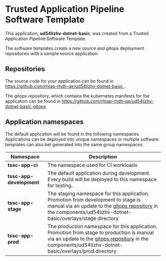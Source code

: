 # Trusted Application Pipeline Software Template

This application, **ud54lizhv-dotnet-basic**, was created from a Trusted Application Pipeline Software Template.

The software templates create a new source and gitops deployment repositories with a sample source application. 

## Repositories

The source code for your application can be found in [https://github.com/rhtap-rhdh-qe/ud54lizhv-dotnet-basic ](https://github.com/rhtap-rhdh-qe/ud54lizhv-dotnet-basic ).
 
The gitops repository, which contains the kubernetes manifests for the application can be found in 
[https://github.com/rhtap-rhdh-qe/ud54lizhv-dotnet-basic-gitops ](https://github.com/rhtap-rhdh-qe/ud54lizhv-dotnet-basic-gitops ) 

## Application namespaces 

The default application will be found in the following namespaces. Applications can be deployed into unique namespaces or multiple software templates can also bet generated into the same group namespaces.  

|  Namespace   |  Description   |  
| -------- | -------- |
| **tssc-app-ci** | The namespace used for CI workloads |
| **tssc-app-development** | The default application during development. Every build will be deployed to this namespace for testing. |
| **tssc-app-stage** | The staging namespace for this application. Promotion from development to stage is manual via an update to the [gitops repository](https://github.com/rhtap-rhdh-qe/ud54lizhv-dotnet-basic-gitops ) in the components/ud54lizhv-dotnet-basic/overlays/stage directory |
| **tssc-app-prod** | The production namespace for this application. Promotion from stage to production is manual via an update to the [gitops repository](https://github.com/rhtap-rhdh-qe/ud54lizhv-dotnet-basic-gitops ) in the components/ud54lizhv-dotnet-basic/overlays/prod directory |